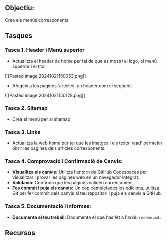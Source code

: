 ## Objectiu:

Crea els menús corresponents 
## Tasques
### Tasca 1. Header i Menú superior

- Actualitza el header de home per tal de que es mostri el logo, el menú superior i el titol

 ![[Pasted image 20241021150053.png]]
 
- Afegeix a les pàgines 'articles' un header com el següent:

![[Pasted image 20241021150128.png]]
### Tasca 2. Sitemap

-  Crea el menú per al sitemap
### Tasca 3. Links

-  Actualitza la web home per tal que les imatges i els texts 'read' permetin obrir les pagines dels articles corresponents.
### Tasca 4. Comprovació i Confirmació de Canvis:
    
- **Visualitza els canvis:** Utilitza l'entorn de GitHub Codespaces per visualitzar i provar les pàgines web en un navegador integrat.
- **Validació:** Confirma que les pàgines validen correctament.
- **Fes commit i puja els canvis:** Un cop completades les edicions, utilitza Git per fer commit dels canvis al teu repositori i puja els canvis a GitHub.
### Tasca 5. Documentació i Informes:
    
- **Documenta el teu treball:** Documenta el que has fet a l'arxiu ``readme.md`` .

## Recursos


